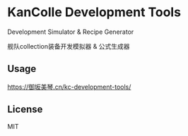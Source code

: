 # KanColle Development Tools

Development Simulator & Recipe Generator

舰队collection装备开发模拟器 & 公式生成器

## Usage

https://御坂美琴.cn/kc-development-tools/

## License

MIT 